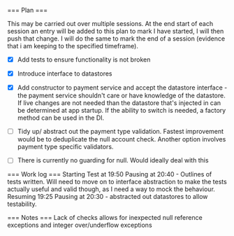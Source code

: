 === Plan ===

This may be carried out over multiple sessions. At the end start of each session an entry will be added to this plan to mark I have started, I will then push that change.
I will do the same to mark the end of a session (evidence that i am keeping to the specified timeframe).


- [x] Add tests to ensure functionality is not broken
- [x] Introduce interface to datastores
- [x] Add constructor to payment service and accept the datastore interface - the payment service shouldn't care or have knowledge of the datastore. If live changes are not needed than the datastore that's injected in can be determined at app startup. If the ability to switch is needed, a factory method can be used in the DI.
- [ ] Tidy up/ abstract out the payment type validation. Fastest improvement would be to deduplicate the null account check. Another option involves payment type specific validators.
- [ ] There is currently no guarding for null. Would ideally deal with this



=== Work log ===
Starting Test at 19:50
Pausing at 20:40 - Outlines of tests written. Will need to move on to interface abstraction to make the tests actually useful and valid though, as I need a way to mock the behaviour.
Resuming 19:25
Pausing at 20:30 - abstracted out datastores to allow testability. 




=== Notes ===
Lack of checks allows for inexpected null reference exceptions and integer over/underflow exceptions